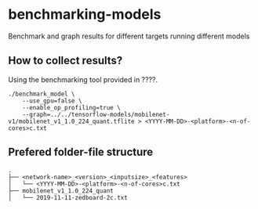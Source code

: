 # benchmarking-models
Benchmark and graph results for different targets running different models

## How to collect results?

Using the benchmarking tool provided in ????.

```
./benchmark_model \
    --use_gpu=false \
    --enable_op_profiling=true \
    --graph=../../tensorflow-models/mobilenet-v1/mobilenet_v1_1.0_224_quant.tflite > <YYYY-MM-DD>-<platform>-<n-of-cores>c.txt
```

## Prefered folder-file structure

```
.
├── <network-name>_<version>_<inputsize>_<features>
│   └── <YYYY-MM-DD>-<platform>-<n-of-cores>c.txt
├── mobilenet_v1_1.0_224_quant
│   └── 2019-11-11-zedboard-2c.txt
```
